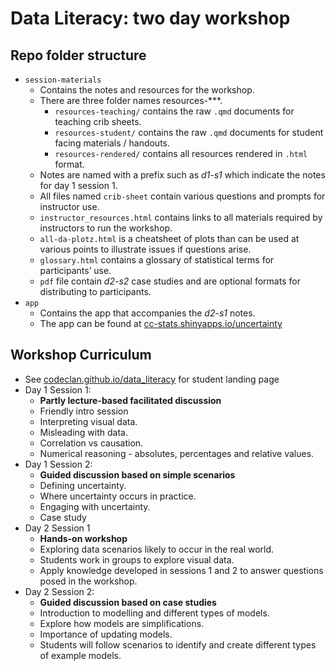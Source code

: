 Data Literacy: two day workshop
================

<!-- Do not modify the README.md file directly. -->
<!-- Instead edit the README.qmd file -->

## Repo folder structure

- `session-materials`
  - Contains the notes and resources for the workshop.
  - There are three folder names resources-\*\*\*.
    - `resources-teaching/` contains the raw `.qmd` documents for
      teaching crib sheets.
    - `resources-student/` contains the raw `.qmd` documents for student
      facing materials / handouts.
    - `resources-rendered/` contains all resources rendered in `.html`
      format.
  - Notes are named with a prefix such as *d1-s1* which indicate the
    notes for day 1 session 1.
  - All files named `crib-sheet` contain various questions and prompts
    for instructor use.
  - `instructor_resources.html` contains links to all materials required
    by instructors to run the workshop.
  - `all-da-plotz.html` is a cheatsheet of plots than can be used at
    various points to illustrate issues if questions arise.
  - `glossary.html` contains a glossary of statistical terms for
    participants’ use.
  - `pdf` file contain *d2-s2* case studies and are optional formats for
    distributing to participants.
- `app`
  - Contains the app that accompanies the *d2-s1* notes.
  - The app can be found at
    [cc-stats.shinyapps.io/uncertainty](https://cc-stats.shinyapps.io/uncertainty)

## Workshop Curriculum

- See
  [codeclan.github.io/data_literacy](https://www.https://codeclan.github.io/data_literacy)
  for student landing page
- Day 1 Session 1:
  - **Partly lecture-based facilitated discussion**
  - Friendly intro session
  - Interpreting visual data.
  - Misleading with data.
  - Correlation vs causation.
  - Numerical reasoning - absolutes, percentages and relative values.
- Day 1 Session 2:
  - **Guided discussion based on simple scenarios**
  - Defining uncertainty.
  - Where uncertainty occurs in practice.
  - Engaging with uncertainty.
  - Case study
- Day 2 Session 1
  - **Hands-on workshop**
  - Exploring data scenarios likely to occur in the real world.
  - Students work in groups to explore visual data.
  - Apply knowledge developed in sessions 1 and 2 to answer questions
    posed in the workshop.
- Day 2 Session 2:
  - **Guided discussion based on case studies**
  - Introduction to modelling and different types of models.
  - Explore how models are simplifications.
  - Importance of updating models.
  - Students will follow scenarios to identify and create different
    types of example models.
